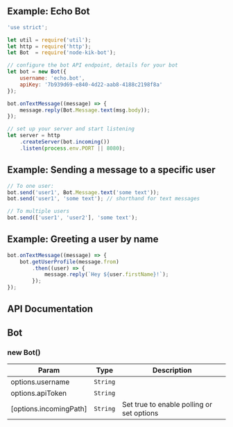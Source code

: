 ## Example: Echo Bot

```javascript
'use strict';

let util = require('util');
let http = require('http');
let Bot  = require('node-kik-bot');

// configure the bot API endpoint, details for your bot
let bot = new Bot({
    username: 'echo.bot',
    apiKey: '7b939d69-e840-4d22-aab8-4188c2198f8a'
});

bot.onTextMessage((message) => {
    message.reply(Bot.Message.text(msg.body));
});

// set up your server and start listening
let server = http
    .createServer(bot.incoming())
    .listen(process.env.PORT || 8080);
```

## Example: Sending a message to a specific user

```javascript
// To one user:
bot.send('user1', Bot.Message.text('some text'));
bot.send('user1', 'some text'); // shorthand for text messages

// To multiple users
bot.send(['user1', 'user2'], 'some text');
```

## Example: Greeting a user by name

```javascript
bot.onTextMessage((message) => {
    bot.getUserProfile(message.from)
        .then((user) => {
            message.reply(`Hey ${user.firstName}!`);
        });
});
```

## API Documentation

<a name="Bot"></a>
## Bot
<a name="new_Bot_new"></a>
### new Bot()

| Param | Type | Description |
| --- | --- | --- |
| options.username | <code>String</code> |  |
| options.apiToken | <code>String</code> |  |
| [options.incomingPath] | <code>String</code> | Set true to enable polling or set options |

